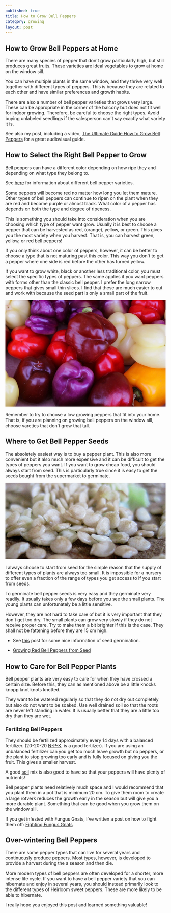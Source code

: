 ```yaml
---
published: true
title: How to Grow Bell Peppers
category: growing
layout: post
---
```

## How to Grow Bell Peppers at Home
There are many species of pepper that don't grow particularly high, but still produces great fruits. These varieties are ideal vegetables to grow at home on the window sill. 

You can have multiple plants in the same window, and they thrive very well together with different types of peppers. This is because they are related to each other and have similar preferences and growth habits.

There are also a number of bell pepper varieties that grows very large. These can be appropriate in the corner of the balcony but does not fit well for indoor growing. Therefore, be careful to choose the right types. Avoid buying unlabeled seedlings if the salesperson can't say exactly what variety it is.

See also my post, including a video, [The Ultimate Guide How to Grow Bell Peppers](https://capsicumboy.github.io/the-ultimate-guide-to-growing-bell-peppers/) for a great audiovisual guide.

## How to Select the Right Bell Pepper to Grow
Bell peppers can have a different color depending on how ripe they and depending on what type they belong to. 

See [here](https://www.grow-it-organically.com/pepper-varieties.html) for information about different bell pepper varieties.

Some peppers will become red no matter how long you let them mature. Other types of bell peppers can continue to ripen on the plant when they are red and become purple or almost black. What color of a pepper has depends on both the type and degree of ripeness.

This is something you should take into consideration when you are choosing which type of pepper want grow. Usually it is best to choose a pepper that can be harvested as red, (orange), yellow, or green. This gives you the most variety when you harvest. That is, you can harvest green, yellow, or red bell peppers! 

If you only think about one color of peppers, however, it can be better to choose a type that is not maturing past this color. This way you don't to get a pepper where one side is red before the other has turned yellow.


If you want to grow white, black or another less traditional color, you must select the specific types of peppers. The same applies if you want peppers with forms other than the classic bell pepper. I prefer the long narrow peppers that gives small thin slices. I find that these are much easier to cut and work with because the seed part is only a small part of the fruit.

![Bell Pepper Seeds](../images/growing-bell-peppers-different-varieties-colors.jpg "Growing Bell Peppers - Different Colors")

Remember to try to choose a low growing peppers that fit into your home. That is, if you are planning on growing bell peppers on the window sill, choose vareties that don't grow that tall.

## Where to Get Bell Pepper Seeds
The absoletely easiest way is to buy a pepper plant. This is also more convenient but it also much more expensive and it can be difficult to get the types of peppers you want. If you want to grow cheap food, you should always start from seed. This is particularly true since it is easy to get the seeds bought from the supermarket to germinate.

![Bell Pepper Seeds](../images/bell-pepper-seeds.jpg "Growing Bell Peppers from Seeds")


I always choose to start from seed for the simple reason that the supply of different types of plants are always too small. It is impossible for a nursery to offer even a fraction of the range of types you get access to if you start from seeds.

To germinate bell pepper seeds is very easy and they germinate very readily. It usually takes only a few days before you see the small plants. The young plants can unfortunately be a little sensitive. 

However, they are not hard to take care of but it is very important that they don't get too dry. The small plants can grow very slowly if they do not receive proper care. Try to make them a bit brighter if this is the case. They shall not be fattening before they are 15 cm high.

- See [this](http://www.tradewindsfruit.com/content/seed-germination-tips.htm) post for some nice information of seed germination. 

- [Growing Red Bell Peppers from Seed](https://capsicumboy.github.io/Growing-Red-Bell-Peppers-From-Seed/)

## How to Care for Bell Pepper Plants
Bell pepper plants are very easy to care for when they have crossed a certain size. Before this, they can as mentioned above be a little knocks knopp knot knots knotted. 

They want to be watered regularly so that they do not dry out completely but also do not want to be soaked. Use well drained soil so that the roots are never left standing in water. It is usually better that they are a little too dry than they are wet.

### Fertilzing Bell Peppers
They should be fertilized approximately every 14 days with a balanced fertilizer. (20-20-20 [N-P-K](https://en.wikipedia.org/wiki/Labeling_of_fertilizer), is a good fertilzer). If you are using an unbalanced fertilizer can you get too much leave growth but no peppers, or the plant to stop growing too early and is fully focused on giving you the fruit. This gives a smaller harvest.

A good [soil](https://capsicumboy.github.io/How-to-Make-Soil-Mix-When-Growing-Peppers/) mix is also good to have so that your peppers will have plenty of nutrients!

Bell pepper plants need relatively much space and I would recommend that you plant them in a pot that is minimum 20 cm. To give them room to create a large rotverk reduces the growth early in the season but will give you a more durable plant. Something that can be good when you grow them on the window sill.

If you get infested with Fungus Gnats, I've written a post on how to fight them off: [Fighting Fungus Gnats](https://capsicumboy.github.io/Fighting-Fungus-Gnats-from-Your-Growing-Peppers/)

## Over-wintering Bell Peppers
There are some pepper types that can live for several years and continuously produce peppers. Most types, however, is developed to provide a harvest during the a season and then die. 

More modern types of bell peppers are often developed for a shorter, more intense life cycle. If you want to have a bell pepper variety that you can hibernate and enjoy in several years, you should instead primarily look to the different types of Heirloom sweet peppers. These are more likely to be able to hibernate. 

I really hope you enjoyed this post and learned something valuable! 
